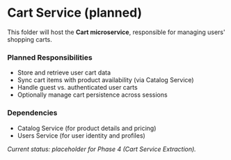 # Cart Service (planned)

This folder will host the **Cart microservice**, responsible for managing users' shopping carts.

### Planned Responsibilities
- Store and retrieve user cart data
- Sync cart items with product availability (via Catalog Service)
- Handle guest vs. authenticated user carts
- Optionally manage cart persistence across sessions

### Dependencies
- Catalog Service (for product details and pricing)
- Users Service (for user identity and profiles)

_Current status: placeholder for Phase 4 (Cart Service Extraction)._
